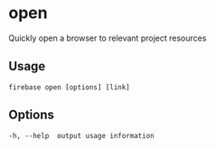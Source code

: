 # open

Quickly open a browser to relevant project resources

## Usage
```
firebase open [options] [link]
```

## Options
```
-h, --help  output usage information
```
